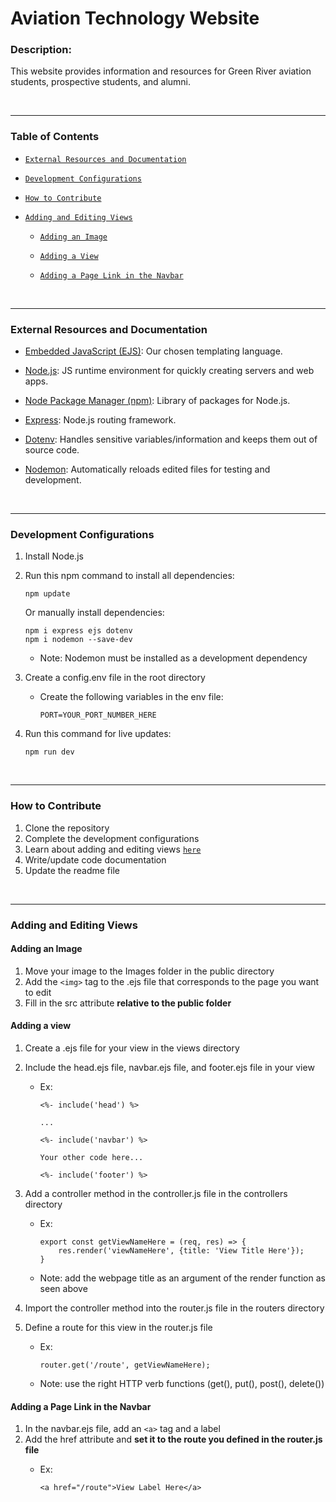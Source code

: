 # Aviation Technology Website

### Description:
This website provides information and resources for Green River aviation students, prospective students, and alumni.

</br>
<hr>

### Table of Contents

- [`External Resources and Documentation`](#external-resources-and-documentation)

- [`Development Configurations`](#development-configurations)

- [`How to Contribute`](#how-to-contribute)

- [`Adding and Editing Views`](#adding-and-editing-views)

    - [`Adding an Image`](#adding-an-image)

    - [`Adding a View`](#adding-a-view)

    - [`Adding a Page Link in the Navbar`](#adding-a-page-link-in-the-navbar)

</br>
<hr>

### External Resources and Documentation

- [Embedded JavaScript (EJS)](https://ejs.co/): Our chosen templating language.

- [Node.js](https://nodejs.org/en): JS runtime environment for quickly creating servers and web apps.

- [Node Package Manager (npm)](https://www.npmjs.com/): Library of packages for Node.js.

- [Express](https://expressjs.com/): Node.js routing framework.

- [Dotenv](https://www.dotenv.org/docs/): Handles sensitive variables/information and keeps them out of source code.

- [Nodemon](https://nodemon.io/): Automatically reloads edited files for testing and development.

</br>
<hr>

### Development Configurations

1. Install Node.js

2. Run this npm command to install all dependencies:

    ``` 
    npm update 
    ```

    Or manually install dependencies:

    ```
    npm i express ejs dotenv 
    npm i nodemon --save-dev
    ```

    - Note: Nodemon must be installed as a development dependency

3. Create a config.env file in the root directory

    - Create the following variables in the env file:

        ```
        PORT=YOUR_PORT_NUMBER_HERE
        ```

4. Run this command for live updates:

    ```
    npm run dev
    ```

</br>
<hr>

### How to Contribute
1. Clone the repository
2. Complete the development configurations
3. Learn about adding and editing views [`here`](#adding-and-editing-views)
4. Write/update code documentation
5. Update the readme file

</br>
<hr>

### Adding and Editing Views

#### Adding an Image
1. Move your image to the Images folder in the public directory
2. Add the `<img>` tag to the .ejs file that corresponds to the page you want to edit
3. Fill in the src attribute **relative to the public folder**


#### Adding a view
1. Create a .ejs file for your view in the views directory
2. Include the head.ejs file, navbar.ejs file, and footer.ejs file in your view
    - Ex:

        ```
        <%- include('head') %>

        ...

        <%- include('navbar') %>

        Your other code here...

        <%- include('footer') %>
        ```

3. Add a controller method in the controller.js file in the controllers directory
    - Ex:

        ```
        export const getViewNameHere = (req, res) => {
            res.render('viewNameHere', {title: 'View Title Here'});
        }
        ```

    - Note: add the webpage title as an argument of the render function as seen above

4. Import the controller method into the router.js file in the routers directory
5. Define a route for this view in the router.js file
    - Ex:

        ```
        router.get('/route', getViewNameHere);
        ```

    - Note: use the right HTTP verb functions (get(), put(), post(), delete())

#### Adding a Page Link in the Navbar
1. In the navbar.ejs file, add an `<a>` tag and a label
2. Add the href attribute and **set it to the route you defined in the router.js file**
    - Ex:

        ```
        <a href="/route">View Label Here</a>
        ```